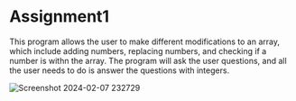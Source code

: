 # Assignment1

This program allows the user to make different modifications to an array, which include adding numbers, replacing numbers, and checking if a number is withn the array.
The program will ask the user questions, and all the user needs to do is answer the questions with integers.

![Screenshot 2024-02-07 232729](https://github.com/jessburkhart/Assignment1/assets/113187264/57e217ed-054e-4428-8800-5a131c2474ee)
